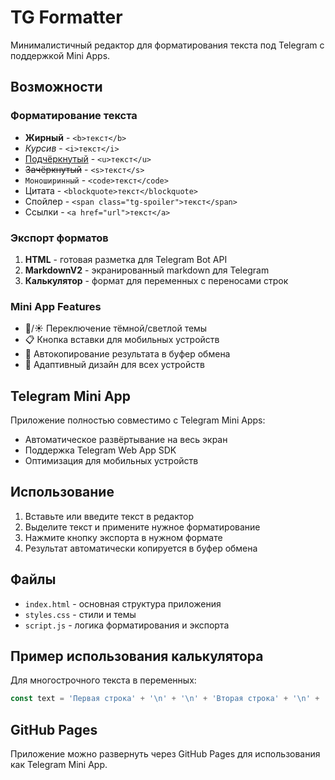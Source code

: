 # TG Formatter

Минималистичный редактор для форматирования текста под Telegram с поддержкой Mini Apps.

## Возможности

### Форматирование текста
- **Жирный** - `<b>текст</b>`
- *Курсив* - `<i>текст</i>`
- <u>Подчёркнутый</u> - `<u>текст</u>`
- ~~Зачёркнутый~~ - `<s>текст</s>`
- `Моноширинный` - `<code>текст</code>`
- Цитата - `<blockquote>текст</blockquote>`
- Спойлер - `<span class="tg-spoiler">текст</span>`
- Ссылки - `<a href="url">текст</a>`

### Экспорт форматов
1. **HTML** - готовая разметка для Telegram Bot API
2. **MarkdownV2** - экранированный markdown для Telegram
3. **Калькулятор** - формат для переменных с переносами строк

### Mini App Features
- 🌙/☀️ Переключение тёмной/светлой темы
- 📋 Кнопка вставки для мобильных устройств
- 🔄 Автокопирование результата в буфер обмена
- 📱 Адаптивный дизайн для всех устройств

## Telegram Mini App

Приложение полностью совместимо с Telegram Mini Apps:
- Автоматическое развёртывание на весь экран
- Поддержка Telegram Web App SDK
- Оптимизация для мобильных устройств

## Использование

1. Вставьте или введите текст в редактор
2. Выделите текст и примените нужное форматирование
3. Нажмите кнопку экспорта в нужном формате
4. Результат автоматически копируется в буфер обмена

## Файлы

- `index.html` - основная структура приложения
- `styles.css` - стили и темы
- `script.js` - логика форматирования и экспорта

## Пример использования калькулятора

Для многострочного текста в переменных:

```javascript
const text = 'Первая строка' + '\n' + '\n' + 'Вторая строка' + '\n' + 'Третья строка';
```

## GitHub Pages

Приложение можно развернуть через GitHub Pages для использования как Telegram Mini App.
